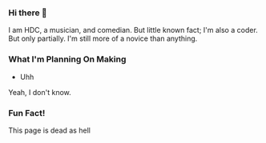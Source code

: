 ### Hi there 👋

I am HDC, a musician, and comedian. But little known fact; I'm also a coder. But only partially. I'm still more of a novice than anything.

### What I'm Planning On Making
- Uhh

Yeah, I don't know.
### Fun Fact!
This page is dead as hell
